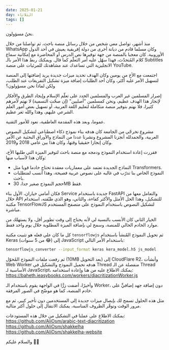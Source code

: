 ```yaml
---
date: 2025-01-21
day: الثلاثاء
tags: []
---
```


نحنُ مسؤولون.

منذ أشهر، تواصل معي شخص من خلال رسائل منصة باحث، ثم تواصلنا من خلال WhatsApp وكان مسلما قادم من ديانة أخرى من دولة إفريقية يعيش في أحد الدول الأوروبية. كان معجبا بالمنصة من جهة توفيرها نص الدرس أو المحاضرة مع إمكانية سماع كلام المُتحدّث، فهذا سهّل عليه أمر التعلّم كما قال. ويمكنك ربط هذا الأمر بالـ Subtitles الانجليزية التي تساعدك عند مشاهدتك للمرئيات على منصة YouTube.

اجتمعت مع الأخ من يومين وكان الهدف تحديد ميزات جديدة يريد إضافتها إلى المنصة لتسهيل الأمر عليه أكثر، وكان أحد الطلبات إضافة ميزة تشكيل التفريغات عند الطلب، ولكن لماذا نحن مسؤولون؟

إصرار المسلمين غير العرب والمسلمين الجدد على تعلّم الإسلام وإيجاد الطرق والأفكار لإنجاز هذا الهدف عظيم، ونحن كمسلمين "أصليين" (إن صحّت التسمية) لا نهتم لأمرهم كثيرا، فلا نهتم بتوفير منصة متكاملة لتعليم اللغة العربية، أو تسهيل بعض أمور العلم الشرعي عليهم، وهذا والله ثغر عظيم.

عموما، وبعد هذه المقدمة العاطفية، نعود للأمور التقنية.

مشروع تخرجّي من الجامعة كان هدفه بناء نموذج ذكاء اصطناعي لتشكيل النصوص العربية، والحمدلله أنجزنا المشروع ونشرنا عددا من النماذج والأوراق البحثية عن الأمر وكان إنجازا حقيقيا وقتها، وكان هذا بين عامي 2018 و2019.

فقررت إعادة استخدام النموذج ودمجه مع منصة باحث لتوفير الميزة التي طلبها الأخ، وكان هذا لأسباب منها:
- النماذج الجديدة تعتمد على معماريات معقدة تحتاج خادما قويا مثل Transformers.
- النموذج الخاص بنا تدرّب في غالبه على نصوص عربية فصيحة، وهذا أنسب لمتطلبات باحث.
- حجم النموذج صغير جدا، 30MB فقط.

فكان أمامي خياران، الأول بناء Service جديدة باستخدام FastAPI والتعامل معها من خلال API للتشكيل، وهذا الحل الأمثل والأكثر كفاءة، والثاني، وهو الذي طبّقته، استخدام مكتبة TensorFlowJS لتشكيل النصوص باستخدام النموذج على متصفح المستخدم مباشرة.

الخيار الثاني كان الأنسب بالنسبة لي لأنه يحتاج إلى وقت تطوير أقل، ولا يستهلك من موارد الخادم الحالي للمنصة، وسمح لي بإضافة الميزة المطلوبة خلال يوم واحد فقط.

كل ما كان علي فعله هو تثبيت مكتبة `tensorflowjs` ثم تحويل النموذج المُنشأ باستخدام Keras (من 5 سنوات 😂) إلى JavaScript باستخدام الأمر التالي:

```bash
tensorflowjs_converter --input_format keras kera_model.h5 js_model
```

ثم رفعت ملفات النموذج المُحوّل (10MB بعد التحويل) إلى CloudFlare R2، وأنشأت Web Worker هدفه تحميل النموذج والتشكيل في Thread منفصلة عن الـ Thread الأساسية لـ JavaScript، يمكنك الاطلاع عليه من هنا وإعادة استخدامه:  
https://baheth.ieasybooks.com/workers/diacritizationWorker.js

وأخيرًا، أضفت زرًّا في الواجهة يقوم باستخدام الـ Worker، دون إضافة جهد إضافيٍّ على خادم المنصة، كما هو موضّح في الصور المرفقة.

مثل هذه الحلول تسمح لك بإيصال ميزات جديدة إلى المستخدمين دون تأخير كبير، ثم مع مرور الوقت وتوفّر الظروف المناسبة، يمكنك الانتقال إلى حلول أكثر مثالية.

يمكنك الاطلاع على عملنا في التشكيل من خلال هذه المستودعات:  
https://github.com/AliOsm/arabic-text-diacritization  
https://github.com/AliOsm/shakkelha  
https://github.com/AliOsm/shakkelha-website  

والسلام عليكم 👋🏻
